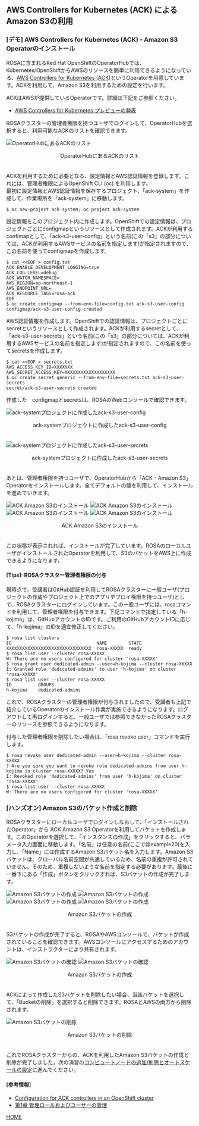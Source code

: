 ## AWS Controllers for Kubernetes (ACK) による Amazon S3の利用

### \[デモ\] AWS Controllers for Kubernetes (ACK) - Amazon S3 Operatorのインストール

ROSAに含まれるRed Hat OpenShiftのOperatorHubでは、Kubernetes/OpenShiftからAWSのリソースを簡単に利用できるようになっている、[AWS Controllers for Kubernetes (ACK)](https://aws-controllers-k8s.github.io/community/docs/user-docs/openshift/)というOperatorを用意しています。ACKを利用して、Amazon S3を利用するための設定を行います。

ACKはAWSが提供しているOperatorです。詳細は下記をご参照ください。

- [AWS Controllers for Kubernetes プレビューの発表](https://aws.amazon.com/jp/about-aws/whats-new/2020/08/announcing-the-aws-controllers-for-kubernetes-preview/)

ROSAクラスターの管理者権限を持つユーザでログインして、OperatorHubを選択すると、利用可能なACKのリストを確認できます。

![OperatorHubにあるACKのリスト](./images/ack-s3-install1.png)
<div style="text-align: center;">OperatorHubにあるACKのリスト</div>　　

ACKを利用するために必要となる、設定情報とAWS認証情報を登録します。これには、管理者権限によるOpenShift CLI (oc) を利用します。  
最初に設定情報とAWS認証情報を保存するプロジェクト、「ack-system」を作成して、作業場所を「ack-system」に移動します。

```
$ oc new-project ack-system; oc project ack-system
```

設定情報をこのプロジェクト内に作成します。OpenShiftでの設定情報は、プロジェクトごとにconfigmapというリソースとして作成されます。ACKが利用するconfimapとして、「ack-s3-user-config」という名前(この「s3」の部分については、ACKが利用するAWSサービスの名前を指定します)が指定されますので、この名前を使ってconfigmapを作成します。

```
$ cat <<EOF > config.txt
ACK_ENABLE_DEVELOPMENT_LOGGING=true
ACK_LOG_LEVEL=debug
ACK_WATCH_NAMESPACE=
AWS_REGION=ap-northeast-1
AWS_ENDPOINT_URL=
ACK_RESOURCE_TAGS=rosa-ack
EOF
$ oc create configmap --from-env-file=config.txt ack-s3-user-config
configmap/ack-s3-user-config created
```

AWS認証情報を作成します。OpenShiftでの認証情報は、プロジェクトごとにsecretというリソースとして作成されます。ACKが利用するsecretとして、「ack-s3-user-secrets」という名前(この「s3」の部分については、ACKが利用するAWSサービスの名前を指定します)が指定されますので、この名前を使ってsecretsを作成します。

```
$ cat <<EOF > secrets.txt 
AWS_ACCESS_KEY_ID=XXXXXXX
AWS_SECRET_ACCESS_KEY=XXXXXXXXXXXXXXXXXXX
$ oc create secret generic --from-env-file=secrets.txt ack-s3-user-secrets
secret/ack-s3-user-secrets created
```

作成した　configmapとsecretsは、ROSAのWebコンソールで確認できます。

![ack-systemプロジェクトに作成したack-s3-user-config](./images/ack-s3-user-config.png)
<div style="text-align: center;">ack-systemプロジェクトに作成したack-s3-user-config</div>　　

![ack-systemプロジェクトに作成したack-s3-user-secrets](./images/ack-s3-user-secrets.png)
<div style="text-align: center;">ack-systemプロジェクトに作成したack-s3-user-secrets</div>　　

あとは、管理者権限を持つユーザで、OperatorHubから「ACK - Amazon S3」Operatorをインストールします。全てデフォルトの値を利用して、インストールを進めていきます。

![ACK Amazon S3のインストール](./images/ack-s3-install2.png)
![ACK Amazon S3のインストール](./images/ack-s3-install3.png)
![ACK Amazon S3のインストール](./images/ack-s3-install4.png)
![ACK Amazon S3のインストール](./images/ack-s3-install5.png)
<div style="text-align: center;">ACK Amazon S3のインストール</div>　

この状態が表示されれば、インストールが完了しています。ROSAのローカルユーザがインストールされたOperatorを利用して、S3のバケットをAWS上に作成できるようになります。

#### \[Tips\]: ROSAクラスター管理者権限の付与

現時点で、受講者はGitHub認証を利用してROSAクラスターに一般ユーザ(プロジェクトの作成やプロジェクト上でのアプリデプロイ権限を持つユーザ)として、ROSAクラスターにログインしています。この一般ユーザには、rosaコマンドを利用して、管理者権限を付与できます。下記コマンドで指定している「h-kojima」は、GitHubアカウントのIDです。ご利用のGitHubアカウントIDに応じて、「h-kojima」のIDを適宜修正してください。

```
$ rosa list clusters
ID                                NAME        STATE
XXXXXXXXXXXXXXXXXXXXXXXXXXXXXXXX  rosa-XXXXX  ready
$ rosa list user --cluster rosa-XXXXX
W: There are no users configured for cluster 'rosa-XXXXX'
$ rosa grant user dedicated-admin --user=h-kojima --cluster rosa-XXXXX
I: Granted role 'dedicated-admins' to user 'h-kojima' on cluster 'rosa-XXXXX'
$ rosa list user --cluster rosa-XXXXX
ID          GROUPS
h-kojima    dedicated-admins
```

これで、ROSAクラスターの管理者権限が付与されましたので、受講者も上記で紹介しているOperatorのインストール作業が実施できるようになります。ログアウトして再ログインすると、一般ユーザでは参照できなかったROSAクラスターのリソースを参照できるようになります。

付与した管理者権限を削除したい場合は、「rosa revoke user」コマンドを実行します。

```
$ rosa revoke user dedicated-admin --user=h-kojima --cluster rosa-XXXXX
? Are you sure you want to revoke role dedicated-admins from user h-kojima in cluster rosa-XXXXX? Yes
I: Revoked role 'dedicated-admins' from user 'h-kojima' on cluster 'rosa-XXXXX'
$ rosa list user --cluster rosa-XXXXX
W: There are no users configured for cluster 'rosa-XXXXX'
```

### \[ハンズオン\] Amazon S3のバケット作成と削除

ROSAクラスターにローカルユーザでログインしなおして、「インストールされたOperator」から ACK Amazon S3 Operatorを利用してバケットを作成します。このOperatorを選択して、「インスタンスの作成」をクリックすると、パラメータ入力画面に移動します。「名前」は任意の名前(ここではexample20)を入力し、「Name」には作成するAmazon S3バケット名を入力します。Amazon S3バケットは、グローバル名前空間が共通しているため、名前の重複が許可されていません。そのため、重複しないような名前を指定する必要があります。最後に一番下にある「作成」ボタンをクリックすれば、S3バケットの作成が完了します。

![Amazon S3バケットの作成](./images/s3-bucket-create1.png)
![Amazon S3バケットの作成](./images/s3-bucket-create2.png)
![Amazon S3バケットの作成](./images/s3-bucket-create3.png)
![Amazon S3バケットの作成](./images/s3-bucket-create4.png)
<div style="text-align: center;">Amazon S3バケットの作成</div>　

S3バケットの作成が完了すると、ROSAやAWSコンソールで、バケットが作成されていることを確認できます。AWSコンソールにアクセスするためのアカウントは、インストラクターにより共有されます。

![Amazon S3バケットの確認](./images/s3-bucket-confirm1.png)
![Amazon S3バケットの確認](./images/s3-bucket-confirm2.png)
<div style="text-align: center;">Amazon S3バケットの作成</div>　

ACKによって作成したS3バケットを削除したい場合、当該バケットを選択して、「Bucketの削除」を選択すると削除できます。ROSAとAWSの両方から削除されます。

![Amazon S3バケットの削除](./images/s3-bucket-delete.png)
<div style="text-align: center;">Amazon S3バケットの削除</div>　

これでROSAクラスターからの、ACKを利用したAmazon S3バケットの作成と削除が完了しました。次の演習の[コンピュートノードの追加/削除とオートスケールの設定](../rosa-nodes)に進んでください。

#### \[参考情報\]
- [Configuration for ACK controllers in an OpenShift cluster](https://aws-controllers-k8s.github.io/community/docs/user-docs/openshift/)
- [第1章 管理ロールおよびユーザーの管理](https://access.redhat.com/documentation/ja-jp/openshift_dedicated/4/html/cluster_administration/osd-admin-roles#understanding-admin-roles_osd-admin-roles)

[HOME](../../README.md)
